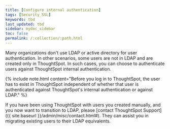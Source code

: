 ```yaml
---
title: [Configure internal authentication]
tags: [Security_SSL]
keywords: tbd
last_updated: tbd
sidebar: mydoc_sidebar
toc: false
permalink: /:collection/:path.html
---
```


Many organizations don't use LDAP or active directory for user authentication. In other scenarios, some users are not in LDAP and are created only in ThoughtSpot. In such cases, you can choose to authenticate users against ThoughtSpot internal authentication.

{% include note.html content="Before you log in to ThoughtSpot, the user has to exist in ThoughtSpot independent of whether that user is authenticated against ThoughtSpot's internal authentication or against LDAP." %}

If you have been using ThoughtSpot with users you created manually, and you now want to transition to LDAP, please [contact ThoughtSpot Support]({{ site.baseurl }}/admin/misc/contact.html#). They can assist you in migrating existing users to their LDAP equivalents.
<!--
## Configure internal authentication
To authenticate users using ThoughtSpot internal who are not available in the LDAP or AD system:
1. Log into ThoughtSpot from a browser.
2. Click the **Admin** menu on the top navigation bar.

   ![]({{ site.baseurl }}/images/admin.png)

   This opens the ThoughtSpot Management Console.
3. Click **Settings** menu on the top navigation bar.

   ![]({{ site.baseurl }}/images/settings.png)

4. In the Settings panel, click **Authentication: Internal** and then  **Configure** option.

   ![]({{ site.baseurl }}/images/internal-auth.png)  

5. Choose **Enable** under Authentication: Internal option. If you want to disable the internal authentication, configure AD or LDAP first, and then select **Disable** and save  the  configuration.

   ![]({{ site.baseurl }}/images/internal-auth-configure.png)

6. Click **Save** to configure the internal authentication.
-->
